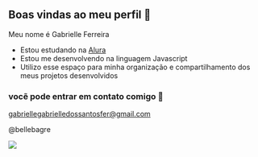 ## Boas vindas ao meu perfil 🖤

Meu nome é Gabrielle Ferreira

- Estou estudando na [Alura](https://www.alura.com.br)
- Estou me desenvolvendo na linguagem Javascript
- Utilizo esse espaço para minha organização e compartilhamento dos meus projetos desenvolvidos
 
### vocẽ pode entrar em contato comigo 📧

gabriellegabrielledossantosfer@gmail.com

@bellebagre

![](https://media1.tenor.com/m/pTX7-DXCNYgAAAAC/itachi-itachi-uchiha.gif)
